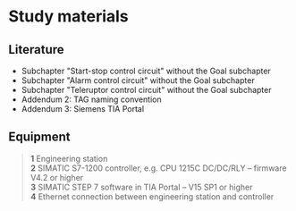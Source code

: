# Study materials
## Literature
*  Subchapter "Start-stop control circuit" without the Goal subchapter
*  Subchapter "Alarm control circuit" without the Goal subchapter
*  Subchapter "Teleruptor control circuit" without the Goal subchapter
*  Addendum 2: TAG naming convention
*  Addendum 3: Siemens TIA Portal

## Equipment
>   **1** Engineering station <br>
>   **2** SIMATIC S7-1200 controller, e.g. CPU 1215C DC/DC/RLY – firmware V4.2 or higher <br>
>   **3** SIMATIC STEP 7 software in TIA Portal – V15 SP1 or higher <br>
>   **4** Ethernet connection between engineering station and controller
